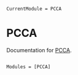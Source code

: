 ```@meta
CurrentModule = PCCA
```

# PCCA

Documentation for [PCCA](https://github.com/axsk/PCCA.jl).

```@index
```

```@autodocs
Modules = [PCCA]
```
